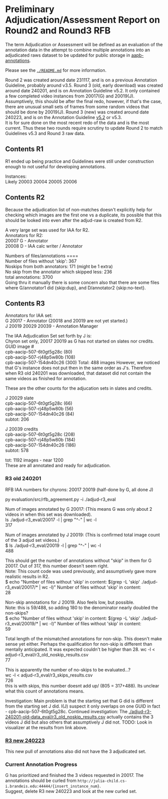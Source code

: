# Preliminary Adjudication/Assessment Report on Round2 and Round3 RFB
The term Adjudication or Assessment will be defined as an evaluation of the annotation data in the attempt to 
combine multiple annotations into an adjudicated raws dataset to be updated for public storage in [aapb-annotations](https://github.com/clamsproject/aapb-annotations).  

Please see the [`./README.md`](./README.md) for more information.  

Round 2 was created around date 231117, and is on a previous Annotation Guideline, probably around v3.5. 
Round 3 (old, early download) was created around date 240201, and is on Annotation Guideline v5.2. 
It only contained a few completed video instances from 20017(G) and 20019(J). 
Assumptively, this should be after the final redo, however, if that's the case, there are unusual small sets of frames from
some random videos that should be done by 20019(J). 
Round 3 (new) was created around date 240223, and is on the Annotation Guideline [v5.2](https://docs.google.com/document/d/1Kxa99JMfDuy-y2xFqmgPkuLnLqEGhNB8iMxBT3E1Tx4/edit) or v5.3.  
It is for sure done on the most recent redo of the data and is the most current. 
Thus these two rounds require scrutiny to update Round 2 to match Guidelines v5.3 and Round 3 raw data. 

## Contents R1
R1 ended up being practice and Guidelines were still under construction enough to not useful for developing annotations. 

Instances:  
Likely 20003 20004 20005 20006  

## Contents R2
Because the adjudication list of non-matches doesn't explicitly help for checking which images are the first one vs a duplicate, its possible 
that this should be looked into even after the adjud-raw is created from R2. 

A very large set was used for IAA for R2.   
Annotators for R2:   
20007 G - Annotator  
20008 D - IAA calc writer / Annotator  

Numbers of files/annotations ====  
Number of files without 'skip': 367  
Noskips from both annotators: 171 (might be 1 extra)  
No skip from the annotator which skipped less: 236  
total annotations:  3700  
Going thru it manually there is some concern also that there are some files where G/annotator1 did {skip:dup}, and D/annotator2 {skip:no-text}.  

## Contents R3
Annotators for IAA set:  
G 20017 - Annotator (20018 and 20019 are not yet started.)  
J 20019 20029 20039 - Annotation Manager  

The IAA Adjudication Set set forth by J is:   
Chyron set only, 20017 20019 as G has not started on slates nor credits. 
GUID    image #  
cpb-aacip-507-6t0gt5g28c (80)   
cpb-aacip-507-rj48p5w80b (108)  
cpb-aacip-507-154dn40c26 (300)
Total: 488 images 
However, we noticed that G's instance does not put then in the same order as J's. Therefore when R3 old 240201 was downloaded,
that dataset did not contain the same videos as finished for annotation.  

These are the other counts for the adjucation sets in slates and credits. 

J 20029 slate  
cpb-aacip-507-6t0gt5g28c (66)  
cpb-aacip-507-rj48p5w80b (56)  
cpb-aacip-507-154dn40c26 (84)  
subtot: 206  

J 20039 credits  
cpb-aacip-507-6t0gt5g28c (208)   
cpb-aacip-507-rj48p5w80b (184)  
cpb-aacip-507-154dn40c26 (186)  
subtot: 578  

tot: 1192 images - near 1200  
These are all annotated and ready for adjudication.  

### R3 old 240201 
RFB IAA numbers for chyrons: 20017 20019 (half-done by G, all done J)

py evaluation/src/rfb_agreement.py -i ./adjud-r3_eval  

Num of images annotated by G 20017: (This means G was only about 2 videos in when this set was downloaded).  
ls ./adjud-r3_eval/20017 -l | grep "^-" | wc -l  
317  
  
Num of images annotated by J 20019: (This is confirmed total image count of the 3 adjud set videos.)  
$ ls ./adjud-r3_eval/20019 -l | grep "^-" | wc -l  
488  
  
This should get the number of annotations without "skip" in them for G 20017. Out of 317, this number doesn't seem right.  
Note: This count code was used previously, and assumptively gave more realistic results in R2.  
$ echo "Number of files without 'skip' in content: $(grep -L 'skip' ./adjud-r3_eval/20017/* | wc -l)" Number of files without 'skip' in content:  
28  

Non-skip annotations for J 20019. Also feels low, but possible.  
Note: this is 59/488, so adding 180 to the denominator nearly doubled the non-skips?  
$ echo "Number of files without 'skip' in content: $(grep -L 'skip' ./adjud-r3_eval/20019/* | wc -l)" Number of files without 'skip' in content:  
59  

Total length of the mismatched annotations for non-skip. This doesn't make sense yet either. 
Perhaps the qualification for non-skip is different than mentally anticipated. It was expected couldn't be higher than 28. 
wc -l < adjud-r3_eval/r3_old_noskip_results.csv  
77  
  
This is apparently the number of no-skips to be evaluated...?   
wc -l < adjud-r3_eval/r3_skips_results.csv  
726  
this is with skips, this number doesnt add up/ (805 = 317+488). Its unclear what this count of annotations means.  

Investigation:
Main problem is that the starting set that G did is different from the starting set J did. I(J) suspect it only overlaps on one GUID in fact - cpb-aacip-507-6t0gt5g28c.
Continued investigation: The [./adjud-r3-240201-old-data_eval/r3_old_noskip_results.csv](./adjud-r3-240201-old-data_eval/r3_old_noskip_results.csv)
actually contains the 3 videos J did but also others that assumptively J did not. 
TODO: Look in visualizer at the results from link above. 

### [R3 new 240223](./r3_240223_new_data) 
This new pull of annotations also did not have the 3 adjudicated set. 

### Current Annotation Progress
G has prioritized and finished the 3 videos requested in 20017. 
The annotations should be curled from `http://julia-child.cs-i.brandeis.edu:44444/{insert_instance_num}`.  
Suggest, delete R3 new 240223 and look at the new curled set. 
